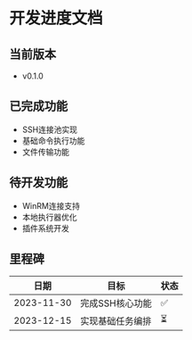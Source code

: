 # 开发进度文档

## 当前版本
- v0.1.0

## 已完成功能
- SSH连接池实现
- 基础命令执行功能
- 文件传输功能

## 待开发功能
- WinRM连接支持
- 本地执行器优化
- 插件系统开发

## 里程碑
| 日期 | 目标 | 状态 |
|------|------|------|
| 2023-11-30 | 完成SSH核心功能 | ✅ |
| 2023-12-15 | 实现基础任务编排 | ⏳ |